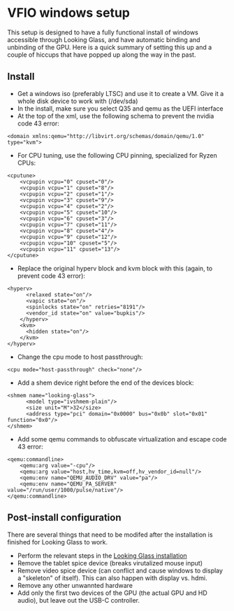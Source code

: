 # VFIO windows setup
This setup is designed to have a fully functional install of windows accessible through Looking Glass, and have automatic binding and unbinding of the GPU. Here is a quick summary of setting this up and a couple of hiccups that have popped up along the way in the past.

## Install 
- Get a windows iso (preferably LTSC) and use it to create a VM. Give it a whole disk device to work with (/dev/sda)
- In the install, make sure you select Q35 and qemu as the UEFI interface
- At the top of the xml, use the following schema to prevent the nvidia code 43 error:

```
<domain xmlns:qemu="http://libvirt.org/schemas/domain/qemu/1.0" type="kvm">
```

- For CPU tuning, use the following CPU pinning, specialized for Ryzen CPUs:

```
<cputune>
    <vcpupin vcpu="0" cpuset="0"/>
    <vcpupin vcpu="1" cpuset="8"/>
    <vcpupin vcpu="2" cpuset="1"/>
    <vcpupin vcpu="3" cpuset="9"/>
    <vcpupin vcpu="4" cpuset="2"/>
    <vcpupin vcpu="5" cpuset="10"/>
    <vcpupin vcpu="6" cpuset="3"/>
    <vcpupin vcpu="7" cpuset="11"/>
    <vcpupin vcpu="8" cpuset="4"/>
    <vcpupin vcpu="9" cpuset="12"/>
    <vcpupin vcpu="10" cpuset="5"/>
    <vcpupin vcpu="11" cpuset="13"/>
</cputune>
```

- Replace the original hyperv block and kvm block with this (again, to prevent code 43 error):

```
<hyperv>
      <relaxed state="on"/>
      <vapic state="on"/>
      <spinlocks state="on" retries="8191"/>
      <vendor_id state="on" value="bupkis"/>
    </hyperv>
    <kvm>
      <hidden state="on"/>
    </kvm>
</hyperv>
```

- Change the cpu mode to host passthrough:

```
<cpu mode="host-passthrough" check="none"/>
```

- Add a shem device right before the end of the devices block:

```
<shmem name="looking-glass">
      <model type="ivshmem-plain"/>
      <size unit="M">32</size>
      <address type="pci" domain="0x0000" bus="0x0b" slot="0x01" function="0x0"/>
</shmem>
```

- Add some qemu commands to obfuscate virtualization and escape code 43 error:

```
<qemu:commandline>
    <qemu:arg value="-cpu"/>
    <qemu:arg value="host,hv_time,kvm=off,hv_vendor_id=null"/>
    <qemu:env name="QEMU_AUDIO_DRV" value="pa"/>
    <qemu:env name="QEMU_PA_SERVER" value="/run/user/1000/pulse/native"/>
</qemu:commandline>
```

## Post-install configuration
There are several things that need to be modifed after the installation is finished for Looking Glass to work. 

- Perform the relevant steps in the [Looking Glass installation](https://looking-glass.hostfission.com/wiki/Installation)
- Remove the tablet spice device (breaks virutalized mouse input)
- Remove video spice device (can conflict and cause windows to display a "skeleton" of itself). This can also happen with display vs. hdmi.
- Remove any other unwannted hardware
- Add only the first two devices of the GPU (the actual GPU and HD audio), but leave out the USB-C controller.

